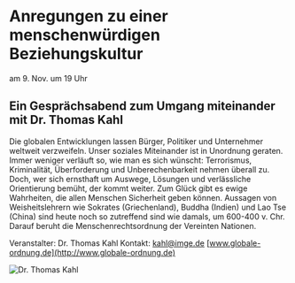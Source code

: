 # Anregungen zu einer menschenwürdigen Beziehungskultur  
am 9. Nov. um 19 Uhr

## Ein Gesprächsabend zum Umgang miteinander mit Dr. Thomas Kahl  

Die globalen Entwicklungen lassen Bürger, Politiker und Unternehmer weltweit verzweifeln. 
Unser soziales Miteinander ist in Unordnung geraten. Immer weniger verläuft so, wie man es sich wünscht: 
Terrorismus, Kriminalität, Überforderung und Unberechenbarkeit nehmen überall zu. Doch, wer sich ernsthaft 
um Auswege, Lösungen und verlässliche Orientierung bemüht, der kommt weiter. Zum Glück gibt es ewige Wahrheiten,
die allen Menschen Sicherheit geben können. Aussagen von Weisheitslehrern wie Sokrates (Griechenland), 
Buddha (Indien) und Lao Tse (China) sind heute noch so zutreffend sind wie damals, um 600-400 v. Chr. 
Darauf beruht die Menschenrechtsordnung der Vereinten Nationen.

Veranstalter: Dr. Thomas Kahl
Kontakt:  <kahl@imge.de>
[www.globale-ordnung.de](http://www.globale-ordnung.de)

![Dr. Thomas Kahl](/img/ThKahl-17b.jpg.)

